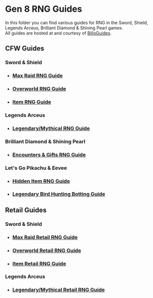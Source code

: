 # Gen 8 RNG Guides

In this folder you can find various guides for RNG in the Sword, Shield, Legends Arceus, Brilliant Diamond & Shining Pearl games.<br>
All guides are hosted at and courtesy of [BilloGuides](https://billo-guides.github.io/).

## CFW Guides
### Sword & Shield
- ### [Max Raid RNG Guide](https://billo-guides.github.io/cfw/swsh/raid)
- ### [Overworld RNG Guide](https://billo-guides.github.io/cfw/swsh/overworld)
- ### [Item RNG Guide](https://billo-guides.github.io/cfw/swsh/item/)<br>

### Legends Arceus
- ### [Legendary/Mythical RNG Guide](https://billo-guides.github.io/cfw/la/general/)<br>

### Brilliant Diamond & Shining Pearl
- ### [Encounters & Gifts RNG Guide](https://billo-guides.github.io/cfw/bdsp/)<br>

### Let's Go Pikachu & Eevee
- ### [Hidden Item RNG Guide](https://billo-guides.github.io/cfw/lgpe/item)
- ### [Legendary Bird Hunting Botting Guide](https://billo-guides.github.io/cfw/lgpe/bird-watching)<br>

## Retail Guides
### Sword & Shield
- ### [Max Raid Retail RNG Guide](https://billo-guides.github.io/retail/swsh/raid)
- ### [Overworld Retail RNG Guide](https://billo-guides.github.io/retail/swsh/overworld)
- ### [Item Retail RNG Guide](https://billo-guides.github.io/retail/swsh/item/)<br>

### Legends Arceus
- ### [Legendary/Mythical Retail RNG Guide](https://billo-guides.github.io/retail/la/legendary)
